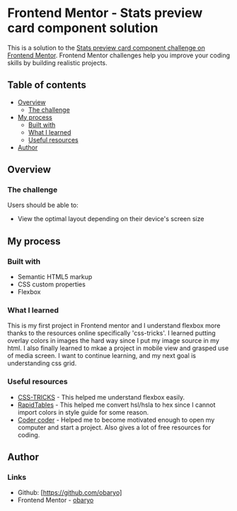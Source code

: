 # Frontend Mentor - Stats preview card component solution

This is a solution to the [Stats preview card component challenge on Frontend Mentor](https://www.frontendmentor.io/challenges/stats-preview-card-component-8JqbgoU62). Frontend Mentor challenges help you improve your coding skills by building realistic projects. 

## Table of contents

- [Overview](#overview)
  - [The challenge](#the-challenge)
- [My process](#my-process)
  - [Built with](#built-with)
  - [What I learned](#what-i-learned)
  - [Useful resources](#useful-resources)
- [Author](#author)

## Overview

### The challenge

Users should be able to:

- View the optimal layout depending on their device's screen size

## My process

### Built with

- Semantic HTML5 markup
- CSS custom properties
- Flexbox

### What I learned

This is my first project in Frontend mentor and I understand flexbox more thanks to the resources online specifically 'css-tricks'. I learned putting overlay colors in images the hard way since I put my image source in my html. 
I also finally learned to mkae a project in mobile view and grasped use of media screen. I want to continue learning, and my next goal is understanding css grid.
 
### Useful resources

- [CSS-TRICKS](https://css-tricks.com/snippets/css/a-guide-to-flexbox/) - This helped me understand flexbox easily.
- [RapidTables](https://www.rapidtables.com/convert/color/rgb-to-hex.html) - This helped me convert hsl/hsla to hex since I cannot import colors in style guide for some reason.
- [Coder coder](https://www.youtube.com/channel/UCzNf0liwUzMN6_pixbQlMhQ) - Helped me to become motivated enough to open my computer and start a project. Also gives a lot of free resources for coding.

## Author

### Links

- Github: [https://github.com/obaryo]
- Frontend Mentor - [obaryo](https://www.frontendmentor.io/profile/obaryo)
